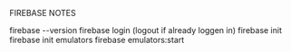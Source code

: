 FIREBASE NOTES

firebase --version 
firebase login (logout if already loggen in)
firebase init
firebase init emulators
firebase emulators:start
